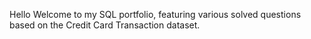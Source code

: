 Hello
Welcome to my SQL portfolio, featuring various solved questions based on the Credit Card Transaction dataset.
